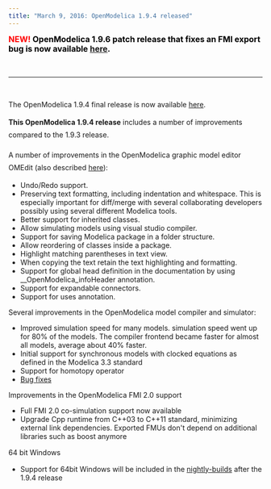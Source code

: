 ```yaml
---
title: "March 9, 2016: OpenModelica 1.9.4 released"
---
```

<p><strong><span style="color: #ff0000; font-size: 12pt;"><span style="line-height: 19.8px;">NEW!&nbsp;<span style="color: #000000;">OpenModelica 1.9.6 patch release that fixes an FMI export bug is now available</span>&nbsp;</span><span style="color: #000000;"><span style="line-height: 19.8px; color: #000000;"><a href="newss/169-march-16-openmodelica-196" style="line-height: 19.8px;">here</a>.</span></span><span style="line-height: 19.8px;"><br /></span></span></strong></p>
<p>&nbsp;</p>
<hr />
<p>&nbsp;</p>
<p>The OpenModelica 1.9.4 final release is now available <a href="https://build.openmodelica.org/omc/builds/windows/releases/1.9/4/">here</a>.</p>
<p><strong style="line-height: 1.8;">This OpenModelica 1.9.4 release</strong><span style="line-height: 1.8;"> includes a number of improvements compared to the 1.9.3 release.</span></p>
<p><span style="line-height: 1.8;">A number of improvements in the OpenModelica graphic model editor OMEdit (also described </span><a href="https://www.openmodelica.org/doc/OpenModelicaUsersGuide/latest/omedit.html" style="line-height: 1.8;">here</a><span style="line-height: 1.8;">):</span></p>
<ul>
<li>Undo/Redo support.</li>
<li>Preserving text formatting, including indentation and whitespace. This is especially important for diff/merge with several collaborating developers possibly using several different Modelica tools.</li>
<li>Better support for inherited classes.</li>
<li>Allow simulating models using visual studio compiler.</li>
<li>Support for saving Modelica package in a folder structure.</li>
<li>Allow reordering of classes inside a package.</li>
<li>Highlight matching parentheses in text view.</li>
<li>When copying the text retain the text highlighting and formatting.</li>
<li>Support for global head definition in the documentation by using __OpenModelica_infoHeader annotation.</li>
<li>Support for expandable connectors.</li>
<li>Support for uses annotation.</li>
</ul>
<p>Several improvements in the OpenModelica model compiler and simulator:</p>
<ul>
<li>Improved simulation speed for many models. simulation speed went up for 80% of the models. The compiler frontend became faster for almost all models, average about 40% faster.</li>
<li>Initial support for synchronous models with clocked equations as defined in the Modelica 3.3 standard</li>
<li>Support for homotopy operator</li>
<li><a href="https://trac.openmodelica.org/OpenModelica/wiki/ReleaseNotes/1.9.4">Bug fixes</a></li>
</ul>
<p>Improvements in the OpenModelica FMI 2.0 support</p>
<ul>
<li>Full FMI 2.0 co-simulation support now available</li>
<li>Upgrade Cpp runtime from C++03 to C++11 standard, minimizing external link dependencies. Exported FMUs don't depend on additional libraries such as boost anymore</li>
</ul>
<p><span style="line-height: 19.8px;">64 bit Windows</span></p>
<ul>
<li>Support for 64bit Windows will be included in the <a href="https://build.openmodelica.org/omc/builds/windows/nightly-builds/">nightly-builds</a> after the 1.9.4 release</li>
</ul>
<p>&nbsp;</p>